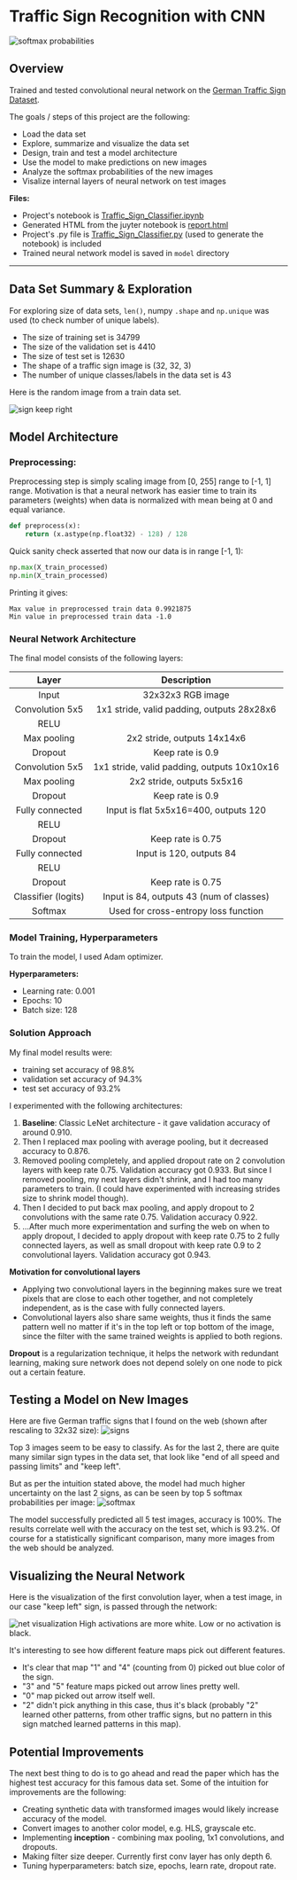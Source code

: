 # **Traffic Sign Recognition with CNN** 
![softmax probabilities](./examples/readme-header.png)

## Overview

Trained and tested convolutional neural network on the [German Traffic Sign Dataset](http://benchmark.ini.rub.de/?section=gtsrb&subsection=dataset).

The goals / steps of this project are the following:
* Load the data set
* Explore, summarize and visualize the data set
* Design, train and test a model architecture
* Use the model to make predictions on new images
* Analyze the softmax probabilities of the new images
* Visalize internal layers of neural network on test images


**Files:**
- Project's notebook is [Traffic_Sign_Classifier.ipynb](./Traffic_Sign_Classifier.ipynb)
- Generated HTML from the juyter notebook is [report.html](./report.html)
- Project's .py file is [Traffic_Sign_Classifier.py](./Traffic_Sign_Classifier.py) (used to generate the notebook) is included
- Trained neural network model is saved in `model` directory


[//]: # (Image References)

[image1]: ./examples/visualization.jpg "Visualization"
[image2]: ./examples/grayscale.jpg "Grayscaling"
[image3]: ./examples/random_noise.jpg "Random Noise"
[image4]: ./examples/placeholder.png "Traffic Sign 1"
[image5]: ./examples/placeholder.png "Traffic Sign 2"
[image6]: ./examples/placeholder.png "Traffic Sign 3"
[image7]: ./examples/placeholder.png "Traffic Sign 4"
[image8]: ./examples/placeholder.png "Traffic Sign 5"

---

## Data Set Summary & Exploration

For exploring size of data sets, `len()`, numpy `.shape` and `np.unique` was used (to check number of unique labels).

* The size of training set is 34799
* The size of the validation set is 4410
* The size of test set is 12630
* The shape of a traffic sign image is (32, 32, 3)
* The number of unique classes/labels in the data set is 43

Here is the random image from a train data set.

![sign keep right](./examples/explore-sign-keep-right.png)

## Model Architecture

### Preprocessing: 

Preprocessing step is simply scaling image from [0, 255] range to [-1, 1] range. Motivation is that a neural network has easier time to train its parameters (weights) when data is normalized with mean being at 0 and equal variance.

```python
def preprocess(x):
    return (x.astype(np.float32) - 128) / 128
```

Quick sanity check asserted that now our data is in range [-1, 1):
```python
np.max(X_train_processed)
np.min(X_train_processed)
```
Printing it gives:
```
Max value in preprocessed train data 0.9921875
Min value in preprocessed train data -1.0
```

### Neural Network Architecture

The final model consists of the following layers:

| Layer         		|     Description	        					| 
|:---------------------:|:---------------------------------------------:| 
| Input         		| 32x32x3 RGB image   							| 
| Convolution 5x5       | 1x1 stride, valid padding, outputs 28x28x6 	|
| RELU					|												|
| Max pooling			| 2x2 stride, outputs 14x14x6					|
| Dropout     	        | Keep rate is 0.9 	                            |
| Convolution 5x5       | 1x1 stride, valid padding, outputs 10x10x16 	|
| Max pooling			| 2x2 stride, outputs 5x5x16					|
| Dropout     	        | Keep rate is 0.9 	                            |
| Fully connected		| Input is flat 5x5x16=400, outputs 120        	|
| RELU					|												|
| Dropout     	        | Keep rate is 0.75 	                        |
| Fully connected		| Input is 120, outputs 84        	|
| RELU					|												|
| Dropout     	        | Keep rate is 0.75 	                        |
| Classifier (logits)   | Input is 84, outputs 43 (num of classes)      |
| Softmax		        | Used for cross-entropy loss function			|


### Model Training, Hyperparameters

To train the model, I used Adam optimizer.

**Hyperparameters:**
- Learning rate: 0.001
- Epochs: 10
- Batch size: 128

### Solution Approach

My final model results were:
* training set accuracy of 98.8%
* validation set accuracy of 94.3%
* test set accuracy of 93.2%

I experimented with the following architectures:
1. **Baseline**: Classic LeNet architecture - it gave validation accuracy of around 0.910.
2. Then I replaced max pooling with average pooling, but it decreased accuracy to 0.876. 
3. Removed pooling completely, and applied dropout rate on 2 convolution layers with keep rate 0.75. Validation accuracy got 0.933. But since I removed pooling, my next layers didn't shrink, and I had too many parameters to train. (I could have experimented with increasing strides size to shrink model though).
4. Then I decided to put back max pooling, and apply dropout to 2 convolutions with the same rate 0.75. Validation accuracy 0.922.
5. ...After much more experimentation and surfing the web on when to apply dropout, I decided to apply dropout with keep rate 0.75 to 2 fully connected layers, as well as small dropout with keep rate 0.9 to 2 convolutional layers. Validation accuracy got 0.943.
 
**Motivation for convolutional layers**
* Applying two convolutional layers in the beginning makes sure we treat pixels that are close to each other together, and not completely independent, as is the case with fully connected layers.
* Convolutional layers also share same weights, thus it finds the same pattern well no matter if it's in the top left or top bottom of the image, since the filter with the same trained weights is applied to both regions.

**Dropout** is a regularization technique, it helps the network with redundant learning, making sure network does not depend solely on one node to pick out a certain feature.

## Testing a Model on New Images

Here are five German traffic signs that I found on the web (shown after rescaling to 32x32 size):
![signs](./examples/web-images.png)

Top 3 images seem to be easy to classify. As for the last 2, there are quite many similar sign types in the data set, that look like "end of all speed and passing limits" and "keep left".

But as per the intuition stated above, the model had much higher uncertainty on the last 2 signs, as can be seen by top 5 softmax probabilities per image: 
![softmax](./examples/softmax-probabilities.png)

The model successfully predicted all 5 test images, accuracy is 100%. The results correlate well with the accuracy on the test set, which is 93.2%. Of course for a statistically significant comparison, many more images from the web should be analyzed.

## Visualizing the Neural Network

Here is the visualization of the first convolution layer, when a test image, in our case "keep left" sign, is passed through the network: 

![net visualization](./examples/visualize-cnn-sign-keep-left.png)
High activations are more white. Low or no activation is black.

It's interesting to see how different feature maps pick out different features.
* It's clear that map "1" and "4" (counting from 0) picked out blue color of the sign.
* "3" and "5" feature maps picked out arrow lines pretty well.
* "0" map picked out arrow itself well.
* "2" didn't pick anything in this case, thus it's black (probably "2" learned other patterns, from other traffic signs, but no pattern in this sign matched learned patterns in this map).

## Potential Improvements
The next best thing to do is to go ahead and read the paper which has the highest test accuracy for this famous data set. Some of the intuition for improvements are the following: 

* Creating synthetic data with transformed images would likely increase accuracy of the model. 
* Convert images to another color model, e.g. HLS, grayscale etc.
* Implementing **inception** - combining max pooling, 1x1 convolutions, and dropouts. 
* Making filter size deeper. Currently first conv layer has only depth 6.
* Tuning hyperparameters: batch size, epochs, learn rate, dropout rate.

